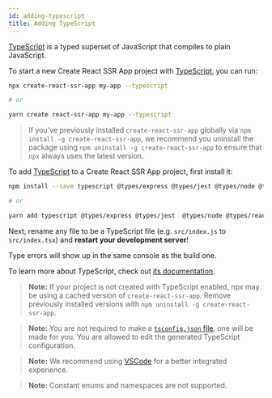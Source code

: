 ```yaml
---
id: adding-typescript
title: Adding TypeScript
---
```


[TypeScript](https://www.typescriptlang.org/) is a typed superset of JavaScript that compiles to plain JavaScript.

To start a new Create React SSR App project with [TypeScript](https://www.typescriptlang.org/), you can run:

```sh
npx create-react-ssr-app my-app --typescript

# or

yarn create react-ssr-app my-app --typescript
```

> If you've previously installed `create-react-ssr-app` globally via `npm install -g create-react-ssr-app`, we recommend you uninstall the package using `npm uninstall -g create-react-ssr-app` to ensure that `npx` always uses the latest version.

To add [TypeScript](https://www.typescriptlang.org/) to a Create React SSR App project, first install it:

```sh
npm install --save typescript @types/express @types/jest @types/node @types/react @types/react-dom @types/webpack-env

# or

yarn add typescript @types/express @types/jest  @types/node @types/react @types/react-dom @types/webpack-env
```

Next, rename any file to be a TypeScript file (e.g. `src/index.js` to `src/index.tsx`) and **restart your development server**!

Type errors will show up in the same console as the build one.

To learn more about TypeScript, check out [its documentation](https://www.typescriptlang.org/).

> **Note:** If your project is not created with TypeScript enabled, npx may be using a cached version of `create-react-ssr-app`.
> Remove previously installed versions with `npm uninstall -g create-react-ssr-app`.

> **Note:** You are not required to make a [`tsconfig.json` file](https://www.typescriptlang.org/docs/handbook/tsconfig-json.html), one will be made for you.
> You are allowed to edit the generated TypeScript configuration.

> **Note:** We recommend using [VSCode](https://code.visualstudio.com/) for a better integrated experience.

> **Note:** Constant enums and namespaces are not supported.

